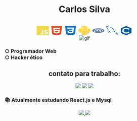 <h1 align="center">Carlos Silva</h1>

<div style="display: inline_block" align="center"><br>
  <img align="center" alt="JS" height="30" width="40" src="https://raw.githubusercontent.com/devicons/devicon/master/icons/javascript/javascript-plain.svg">
  <img align="center" alt="HTML" height="30" width="40" src="https://raw.githubusercontent.com/devicons/devicon/master/icons/html5/html5-plain.svg">
  <img align="center" alt="CSS" height="30" width="40" src="https://raw.githubusercontent.com/devicons/devicon/master/icons/css3/css3-plain.svg">
  <img align="center" alt="Python" height="30" width="40" src="https://raw.githubusercontent.com/devicons/devicon/master/icons/python/python-plain.svg">
  <img align="center" alt="PHP" height="30" width="40" src="https://raw.githubusercontent.com/devicons/devicon/master/icons/php/php-plain.svg">
  <img align="center" alt="mysql" height="30" width="40" src="https://raw.githubusercontent.com/devicons/devicon/master/icons/mysql/mysql-plain.svg">
  <img align="center" alt="C" height="30" width="40" src="https://raw.githubusercontent.com/devicons/devicon/master/icons/c/c-plain.svg">
</div>

<div align="center">
    <img alt="gif" width="70%" src="https://camo.githubusercontent.com/0a61e78c4338a4bac0ebf9e958865e8a50db9f7c70098883ef423d310481396e/68747470733a2f2f7374617469632e7769787374617469632e636f6d2f6d656469612f3038626232635f62666636356363396339313234353931623430366432363734646364643565367e6d76322e676966">
</div>

### ○ Programador Web<br> ○ Hacker ético<br>

<h2 align="center">contato para trabalho:</h2>

<div align="center">
  <a href="https://lordshinigami.github.io/pix/"><img src="https://img.shields.io/badge/Pix-gray?style=for-the-badge&logo=pix&logoColor=green" target="_blank"></a>
  <a href="mailto:dasilvacarlosalberto344@gmail.com"><img src="https://img.shields.io/badge/-Gmail-gray?style=for-the-badge&logo=gmail&logoColor=red" target="_blank"></a>
  <a href="https://t.me/CarlosSilva344"><img src="https://img.shields.io/badge/-Telegram-gray?style=for-the-badge&logo=telegram&logoColor=red" target="_blank"></a>
</div>

### 📚 Atualmente estudando React.js e Mysql

<div align="center">
  <a href="https://github.com/Carlos-Silva344">
  <img height="160em" src="https://github-readme-stats.vercel.app/api?username=Carlos-Silva344&show_icons=true&theme=dracula&include_all_commits=true&count_private=true"/>
  <img height="160em" src="https://github-readme-stats.vercel.app/api/top-langs/?username=Carlos-Silva344&layout=compact&langs_count=7&theme=dracula"/>
</div>
